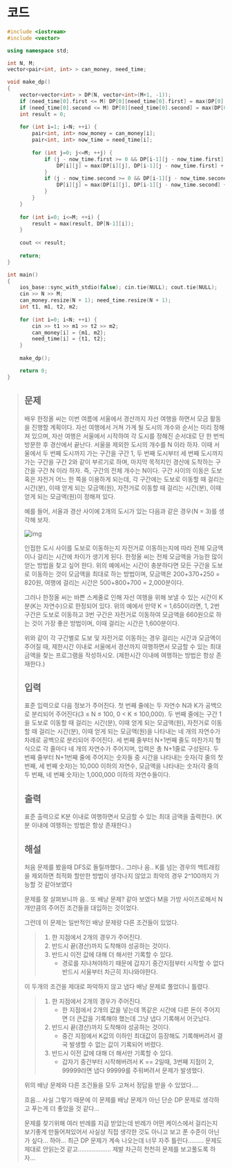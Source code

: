 # 코드

```c++
#include <iostream>
#include <vector>

using namespace std;

int N, M;
vector<pair<int, int> > can_money, need_time;

void make_dp()
{
    vector<vector<int> > DP(N, vector<int>(M+1, -1));
    if (need_time[0].first <= M) DP[0][need_time[0].first] = max(DP[0][need_time[0].first], can_money[0].first);
    if (need_time[0].second <= M) DP[0][need_time[0].second] = max(DP[0][need_time[0].second], can_money[0].second);
    int result = 0;
    
    for (int i=1; i<N; ++i) {
        pair<int, int> now_money = can_money[i];
        pair<int, int> now_time = need_time[i];
        
        for (int j=0; j<=M; ++j) {
            if (j - now_time.first >= 0 && DP[i-1][j - now_time.first] != -1) {
                DP[i][j] = max(DP[i][j], DP[i-1][j - now_time.first] + now_money.first);
            }
            if (j - now_time.second >= 0 && DP[i-1][j - now_time.second] != -1) {
                DP[i][j] = max(DP[i][j], DP[i-1][j - now_time.second] + now_money.second);
            }
        }
    }
    
    for (int i=0; i<=M; ++i) {
        result = max(result, DP[N-1][i]);
    }
    
    cout << result;
    
    return;
}

int main()
{
    ios_base::sync_with_stdio(false); cin.tie(NULL); cout.tie(NULL);
    cin >> N >> M;
    can_money.resize(N + 1); need_time.resize(N + 1);
    int t1, m1, t2, m2;
    
    for (int i=0; i<N; ++i) {
        cin >> t1 >> m1 >> t2 >> m2;
        can_money[i] = {m1, m2};
        need_time[i] = {t1, t2};
    }
    
    make_dp();

    return 0;
}
```



> ## 문제
>
> 배우 한정올 씨는 이번 여름에 서울에서 경산까지 자선 여행을 하면서 모금 활동을 진행할 계획이다. 자선 여행에서 거쳐 가게 될 도시의 개수와 순서는 미리 정해져 있으며, 자선 여행은 서울에서 시작하여 각 도시를 정해진 순서대로 단 한 번씩 방문한 후 경산에서 끝난다. 서울을 제외한 도시의 개수를 N 이라 하자. 이때 서울에서 두 번째 도시까지 가는 구간을 구간 1, 두 번째 도시부터 세 번째 도시까지 가는 구간을 구간 2와 같이 부르기로 하며, 마지막 목적지인 경산에 도착하는 구간을 구간 N 이라 하자. 즉, 구간의 전체 개수는 N이다. 구간 사이의 이동은 도보 혹은 자전거 어느 한 쪽을 이용하게 되는데, 각 구간에는 도보로 이동할 때 걸리는 시간(분), 이때 얻게 되는 모금액(원), 자전거로 이동할 때 걸리는 시간(분), 이때 얻게 되는 모금액(원)이 정해져 있다.
>
> 예를 들어, 서울과 경산 사이에 2개의 도시가 있는 다음과 같은 경우(N = 3)를 생각해 보자.
>
> ![img](https://onlinejudgeimages.s3-ap-northeast-1.amazonaws.com/problem/14863/1.png)
>
> 인접한 도시 사이를 도보로 이동하는지 자전거로 이동하는지에 따라 전체 모금액이나 걸리는 시간에 차이가 생기게 된다. 한정올 씨는 전체 모금액을 가능한 많이 얻는 방법을 찾고 싶어 한다. 위의 예에서는 시간이 충분하다면 모든 구간을 도보로 이동하는 것이 모금액을 최대로 하는 방법이며, 모금액은 200+370+250 = 820원, 여행에 걸리는 시간은 500+800+700 = 2,000분이다.
>
> 그러나 한정올 씨는 바쁜 스케줄로 인해 자선 여행을 위해 보낼 수 있는 시간이 K분(K는 자연수)으로 한정되어 있다. 위의 예에서 만약 K = 1,650이라면, 1, 2번 구간은 도보로 이동하고 3번 구간은 자전거로 이동하여 모금액을 660원으로 하는 것이 가장 좋은 방법이며, 이때 걸리는 시간은 1,600분이다.
>
> 위와 같이 각 구간별로 도보 및 자전거로 이동하는 경우 걸리는 시간과 모금액이 주어질 때, 제한시간 이내로 서울에서 경산까지 여행하면서 모금할 수 있는 최대 금액을 찾는 프로그램을 작성하시오. (제한시간 이내에 여행하는 방법은 항상 존재한다.)
>
> ## 입력
>
> 표준 입력으로 다음 정보가 주어진다. 첫 번째 줄에는 두 자연수 N과 K가 공백으로 분리되어 주어진다(3 ≤ N ≤ 100, 0 < K ≤ 100,000). 두 번째 줄에는 구간 1을 도보로 이동할 때 걸리는 시간(분), 이때 얻게 되는 모금액(원), 자전거로 이동할 때 걸리는 시간(분), 이때 얻게 되는 모금액(원)을 나타내는 네 개의 자연수가 차례로 공백으로 분리되어 주어진다. 세 번째 줄부터 N+1번째 줄도 마찬가지 형식으로 각 줄마다 네 개의 자연수가 주어지며, 입력은 총 N+1줄로 구성된다. 두 번째 줄부터 N+1번째 줄에 주어지는 숫자들 중 시간을 나타내는 숫자(각 줄의 첫 번째, 세 번째 숫자)는 10,000 이하의 자연수, 모금액을 나타내는 숫자(각 줄의 두 번째, 네 번째 숫자)는 1,000,000 이하의 자연수들이다.
>
> ## 출력
>
> 표준 출력으로 K분 이내로 여행하면서 모금할 수 있는 최대 금액을 출력한다. (K분 이내에 여행하는 방법은 항상 존재한다.)
>
> ## 해설
>
> 처음 문제를 봤을때 DFS로 돌릴까했다.. 그러나 음.. K를 넘는 경우의 백트래킹을 제외하면 최적화 할만한 방법이 생각나지 않았고 최악의 경우 2^100까지 가능할 것 같아보였다
>
> 문제를 잘 살펴보니까 음.. 또 배낭 문제? 같아 보였다 M을 가방 사이즈로해서 N개만큼의 주어진 조건들을 대입하는 것이었다.
>
> 그런데 이 문제는 일반적인 배낭 문제랑 다른 조건들이 있었다.
>
> > 1. 한 지점에서 2개의 경우가 주어진다.
>> 2. 반드시 끝(경산)까지 도착해야 성공하는 것이다.
> > 3. 반드시 이전 값에 대해 더 해서만 기록할 수 있다.
> >    - 경로를 지나쳐야하기 때문에 갑자기 중간지점부터 시작할 수 없다 반드시 서울부터 차근히 지나와야한다.
>
> 이 두개의 조건을 제대로 파악하지 않고 냅다 배낭 문제로 풀었더니 틀렸다.
>
> > 1. 한 지점에서 2개의 경우가 주어진다.
> >    - 한 지점에서 2개의 값을 넣는데 똑같은 시간에 다른 돈이 주어지면 더 큰값을 기록해야 했는데 그냥 냅다 기록해서 어긋났다.
>> 2. 반드시 끝(경산)까지 도착해야 성공하는 것이다.
> >    - 중간 지점에서 K값의 이하인 최대값이 등장해도 기록해버려서 결국 발생할 수 없는 값이 기록되어 버렸다.
>> 3. 반드시 이전 값에 대해 더 해서만 기록할 수 있다.
> >    - 갑자기 중간부터 시작해버려서 K == 2일때, 3번째 지점이 2, 99999라면 냅다 99999를 주워버려서 문제가 발생했다.
>
> 위의 배낭 문제와 다른 조건들을 모두 고쳐서 정답을 받을 수 있었다....
>
> 흐음... 사실 그렇기 때문에 이 문제를 배낭 문제가 아닌 단순 DP 문제로 생각하고 푸는게 더 좋았을 것 같다...
>
> 문제를 찾기위해 여러 반례를 지급 받았는데 반례가 어떤 케이스에서 걸리는지 보기좋게 만들어져있어서 사실상 직접 생각한 것도 아니고 보고 푼 수준이 아닌가 싶다... 하아... 최근 DP 문제가 계속 나오는데 너무 자주 틀린다......... 문제도 제대로 안읽는것 같고................... 제발 차근히 천천히 문제를 보고풀도록 하자...
